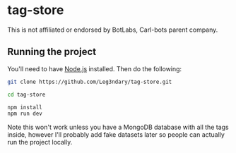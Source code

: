 # tag-store

This is not affiliated or endorsed by BotLabs, Carl-bots parent company.

## Running the project

You'll need to have [Node.js](https://nodejs.org/en/) installed. Then do the following:

```sh
git clone https://github.com/Leg3ndary/tag-store.git

cd tag-store

npm install
npm run dev
```

Note this won't work unless you have a MongoDB database with all the tags inside, however I'll probably add fake datasets later so people can actually run the project locally.
